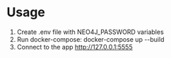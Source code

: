 # Usage

1. Create .env file with NEO4J_PASSWORD variables
2. Run docker-compose: docker-compose up --build 
3. Connect to the app http://127.0.0.1:5555
